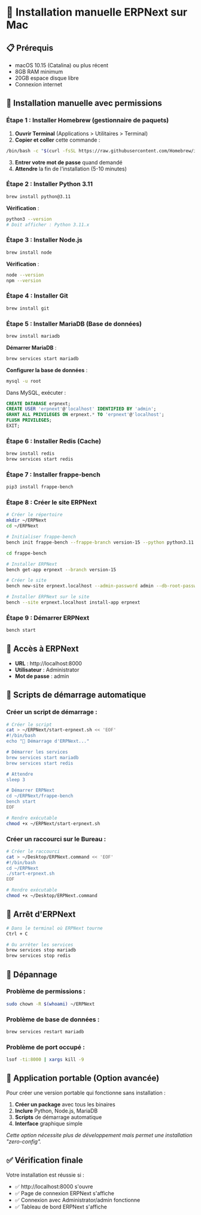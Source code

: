 # 🍎 Installation manuelle ERPNext sur Mac

## 📋 Prérequis
- macOS 10.15 (Catalina) ou plus récent
- 8GB RAM minimum
- 20GB espace disque libre
- Connexion internet

## 🔧 Installation manuelle avec permissions

### Étape 1 : Installer Homebrew (gestionnaire de paquets)

1. **Ouvrir Terminal** (Applications > Utilitaires > Terminal)
2. **Copier et coller** cette commande :
```bash
/bin/bash -c "$(curl -fsSL https://raw.githubusercontent.com/Homebrew/install/HEAD/install.sh)"
```
3. **Entrer votre mot de passe** quand demandé
4. **Attendre** la fin de l'installation (5-10 minutes)

### Étape 2 : Installer Python 3.11

```bash
brew install python@3.11
```

**Vérification** :
```bash
python3 --version
# Doit afficher : Python 3.11.x
```

### Étape 3 : Installer Node.js

```bash
brew install node
```

**Vérification** :
```bash
node --version
npm --version
```

### Étape 4 : Installer Git

```bash
brew install git
```

### Étape 5 : Installer MariaDB (Base de données)

```bash
brew install mariadb
```

**Démarrer MariaDB** :
```bash
brew services start mariadb
```

**Configurer la base de données** :
```bash
mysql -u root
```

Dans MySQL, exécuter :
```sql
CREATE DATABASE erpnext;
CREATE USER 'erpnext'@'localhost' IDENTIFIED BY 'admin';
GRANT ALL PRIVILEGES ON erpnext.* TO 'erpnext'@'localhost';
FLUSH PRIVILEGES;
EXIT;
```

### Étape 6 : Installer Redis (Cache)

```bash
brew install redis
brew services start redis
```

### Étape 7 : Installer frappe-bench

```bash
pip3 install frappe-bench
```

### Étape 8 : Créer le site ERPNext

```bash
# Créer le répertoire
mkdir ~/ERPNext
cd ~/ERPNext

# Initialiser frappe-bench
bench init frappe-bench --frappe-branch version-15 --python python3.11

cd frappe-bench

# Installer ERPNext
bench get-app erpnext --branch version-15

# Créer le site
bench new-site erpnext.localhost --admin-password admin --db-root-password admin --mariadb-root-password admin

# Installer ERPNext sur le site
bench --site erpnext.localhost install-app erpnext
```

### Étape 9 : Démarrer ERPNext

```bash
bench start
```

## 🎉 Accès à ERPNext

- **URL** : http://localhost:8000
- **Utilisateur** : Administrator
- **Mot de passe** : admin

## 🚀 Scripts de démarrage automatique

### Créer un script de démarrage :

```bash
# Créer le script
cat > ~/ERPNext/start-erpnext.sh << 'EOF'
#!/bin/bash
echo "🚀 Démarrage d'ERPNext..."

# Démarrer les services
brew services start mariadb
brew services start redis

# Attendre
sleep 3

# Démarrer ERPNext
cd ~/ERPNext/frappe-bench
bench start
EOF

# Rendre exécutable
chmod +x ~/ERPNext/start-erpnext.sh
```

### Créer un raccourci sur le Bureau :

```bash
# Créer le raccourci
cat > ~/Desktop/ERPNext.command << 'EOF'
#!/bin/bash
cd ~/ERPNext
./start-erpnext.sh
EOF

# Rendre exécutable
chmod +x ~/Desktop/ERPNext.command
```

## 🛑 Arrêt d'ERPNext

```bash
# Dans le terminal où ERPNext tourne
Ctrl + C

# Ou arrêter les services
brew services stop mariadb
brew services stop redis
```

## 🔧 Dépannage

### Problème de permissions :
```bash
sudo chown -R $(whoami) ~/ERPNext
```

### Problème de base de données :
```bash
brew services restart mariadb
```

### Problème de port occupé :
```bash
lsof -ti:8000 | xargs kill -9
```

## 📱 Application portable (Option avancée)

Pour créer une version portable qui fonctionne sans installation :

1. **Créer un package** avec tous les binaires
2. **Inclure** Python, Node.js, MariaDB
3. **Scripts** de démarrage automatique
4. **Interface** graphique simple

*Cette option nécessite plus de développement mais permet une installation "zero-config".*

## ✅ Vérification finale

Votre installation est réussie si :
- ✅ http://localhost:8000 s'ouvre
- ✅ Page de connexion ERPNext s'affiche
- ✅ Connexion avec Administrator/admin fonctionne
- ✅ Tableau de bord ERPNext s'affiche

